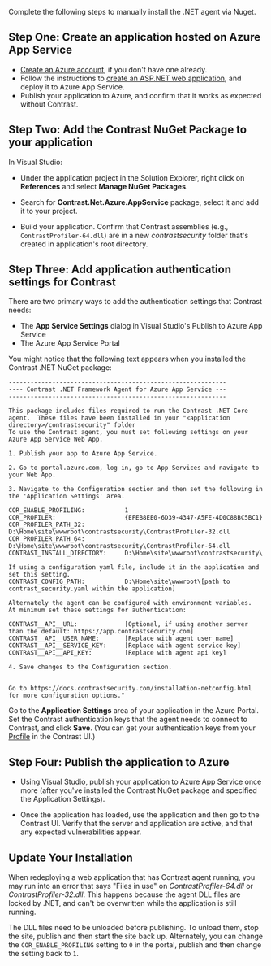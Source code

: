 <!--
title: "Installing Contrast .NET Framework agent via Nuget Azure App Service package"
description: "Guide to installing .NET Framework Agent on Azure App Service using the Nuget package"
tags: "installation configuration .net framework Azure AppService nuget visualstudio"
-->

Complete the following steps to manually install the .NET agent via Nuget.

## Step One: Create an application hosted on Azure App Service

* [Create an Azure account](https://portal.azure.com/), if you don't have one already.
* Follow the instructions to [create an ASP.NET web application](https://docs.microsoft.com/en-us/azure/app-service/app-service-web-get-started-dotnet-framework), and deploy it to Azure App Service.
* Publish your application to Azure, and confirm that it works as expected without Contrast.

## Step Two: Add the Contrast NuGet Package to your application

In Visual Studio:

* Under the application project in the Solution Explorer, right click on **References** and select **Manage NuGet Packages**.

* Search for **Contrast.Net.Azure.AppService** package, select it and add it to your project.

* Build your application. Confirm that Contrast assemblies (e.g., `ContrastProfiler-64.dll`) are in a new *contrastsecurity* folder that's created in application's root directory.

## Step Three: Add application authentication settings for Contrast

There are two primary ways to add the authentication settings that Contrast needs:

* The **App Service Settings** dialog in Visual Studio's Publish to Azure App Service
* The Azure App Service Portal

You might notice that the following text appears when you installed the Contrast .NET NuGet package:

 ```
------------------------------------------------------------
---- Contrast .NET Framework Agent for Azure App Service ---
------------------------------------------------------------

This package includes files required to run the Contrast .NET Core agent.  These files have been installed in your "<application directory>/contrastsecurity" folder
To use the Contrast agent, you must set following settings on your Azure App Service Web App.

1. Publish your app to Azure App Service.

2. Go to portal.azure.com, log in, go to App Services and navigate to your Web App.

3. Navigate to the Configuration section and then set the following in the 'Application Settings' area.

COR_ENABLE_PROFILING:			1
COR_PROFILER:					{EFEB8EE0-6D39-4347-A5FE-4D0C88BC5BC1}
COR_PROFILER_PATH_32:		    D:\Home\site\wwwroot\contrastsecurity\ContrastProfiler-32.dll
COR_PROFILER_PATH_64:			D:\Home\site\wwwroot\contrastsecurity\ContrastProfiler-64.dll
CONTRAST_INSTALL_DIRECTORY:		D:\Home\site\wwwroot\contrastsecurity\

If using a configuration yaml file, include it in the application and set this setting.
CONTRAST_CONFIG_PATH:           D:\Home\site\wwwroot\[path to contrast_security.yaml within the application]

Alternately the agent can be configured with environment variables.  At minimum set these settings for authentication:

CONTRAST__API__URL:             [Optional, if using another server than the default: https://app.contrastsecurity.com]
CONTRAST__API__USER_NAME:       [Replace with agent user name]
CONTRAST__API__SERVICE_KEY:     [Replace with agent service key]
CONTRAST__API__API_KEY:         [Replace with agent api key]

4. Save changes to the Configuration section.


Go to https://docs.contrastsecurity.com/installation-netconfig.html for more configuration options."
```

Go to the **Application Settings** area of your application in the Azure Portal. Set the Contrast authentication keys that the agent needs to connect to Contrast, and click **Save**. (You can get your authentication keys from your [Profile](user-account.html#profile) in the Contrast UI.)

## Step Four: Publish the application to Azure

* Using Visual Studio, publish your application to Azure App Service once more (after you've installed the Contrast NuGet package and specified the Application Settings).

* Once the application has loaded, use the application and then go to the Contrast UI. Verify that the server and application are active, and that any expected vulnerabilities appear.

## Update Your Installation

When redeploying a web application that has Contrast agent running, you may run into an error that says "Files in use" on *ContrastProfiler-64.dll* or *ContrastProfiler-32.dll*. This happens because the agent DLL files are locked by .NET, and can't be overwritten while the application is still running.

The DLL files need to be unloaded before publishing. To unload them, stop the site, publish and then start the site back up. Alternately, you can change the `COR_ENABLE_PROFILING` setting to `0` in the portal, publish and then change the setting back to `1`.

